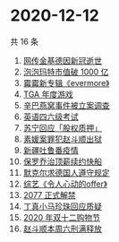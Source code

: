 # 2020-12-12

共 16 条

<!-- BEGIN ZHIHUSEARCH -->
<!-- 最后更新时间 Sat Dec 12 2020 15:06:23 GMT+0800 (CST) -->
1. [网传金基德因新冠逝世](https://www.zhihu.com/search?q=金基德)
1. [泡泡玛特市值破 1000 亿](https://www.zhihu.com/search?q=泡泡玛特)
1. [霉霉新专辑《evermore》](https://www.zhihu.com/search?q=evermore)
1. [TGA 年度游戏](https://www.zhihu.com/search?q=tga)
1. [辛巴燕窝事件被立案调查](https://www.zhihu.com/search?q=辛巴燕窝)
1. [英语四六级考试](https://www.zhihu.com/search?q=四六级考试)
1. [苏宁回应「股权质押」](https://www.zhihu.com/search?q=苏宁)
1. [素媛案罪犯赵斗顺出狱](https://www.zhihu.com/search?q=素媛案罪犯)
1. [新疆吐鲁番疫情](https://www.zhihu.com/search?q=新疆疫情)
1. [保罗乔治顶薪续约快船](https://www.zhihu.com/search?q=保罗乔治)
1. [默克尔求德国人遵守规定](https://www.zhihu.com/search?q=默克尔)
1. [综艺《令人心动的offer》](https://www.zhihu.com/search?q=令人心动的offer)
1. [2077 正式解禁](https://www.zhihu.com/search?q=赛博朋克2077)
1. [丁真小马珍珠回应质疑](https://www.zhihu.com/search?q=丁真小马)
1. [2020 年双十二购物节](https://www.zhihu.com/search?q=双十二)
1. [赵斗顺本周六刑满释放](https://www.zhihu.com/search?q=素媛案)
<!-- END ZHIHUSEARCH -->
